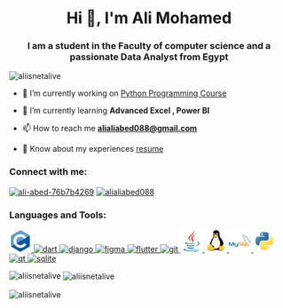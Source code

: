 <h1 align="center">Hi 👋, I'm Ali Mohamed</h1>
<h3 align="center">I am a student in the Faculty of computer science and a passionate Data Analyst from Egypt</h3>

<p align="left"> <img src="https://komarev.com/ghpvc/?username=aliisnetalive&label=Profile%20views&color=0e75b6&style=flat" alt="aliisnetalive" /> </p>

- 🔭 I’m currently working on [Python Programming Course](https://www.udacity.com/course/introduction-to-python--ud1110)

- 🌱 I’m currently learning **Advanced Excel , Power BI**

- 📫 How to reach me **alialiabed088@gmail.com**

- 📄 Know about my experiences [resume](https://drive.google.com/file/d/1Ln0CeQtTIJF8B3OlkqlCm3xwrmozJ-6l/view)

<h3 align="left">Connect with me:</h3>
<p align="left">
<a href="https://linkedin.com/in/ali-abed-76b7b4269" target="blank"><img align="center" src="https://raw.githubusercontent.com/rahuldkjain/github-profile-readme-generator/master/src/images/icons/Social/linked-in-alt.svg" alt="ali-abed-76b7b4269" height="30" width="40" /></a>
<a href="https://codeforces.com/profile/alialiabed088" target="blank"><img align="center" src="https://raw.githubusercontent.com/rahuldkjain/github-profile-readme-generator/master/src/images/icons/Social/codeforces.svg" alt="alialiabed088" height="30" width="40" /></a>
</p>

<h3 align="left">Languages and Tools:</h3>
<p align="left"> <a href="https://www.cprogramming.com/" target="_blank" rel="noreferrer"> <img src="https://raw.githubusercontent.com/devicons/devicon/master/icons/c/c-original.svg" alt="c" width="40" height="40"/> </a> <a href="https://dart.dev" target="_blank" rel="noreferrer"> <img src="https://www.vectorlogo.zone/logos/dartlang/dartlang-icon.svg" alt="dart" width="40" height="40"/> </a> <a href="https://www.djangoproject.com/" target="_blank" rel="noreferrer"> <img src="https://cdn.worldvectorlogo.com/logos/django.svg" alt="django" width="40" height="40"/> </a> <a href="https://www.figma.com/" target="_blank" rel="noreferrer"> <img src="https://www.vectorlogo.zone/logos/figma/figma-icon.svg" alt="figma" width="40" height="40"/> </a> <a href="https://flutter.dev" target="_blank" rel="noreferrer"> <img src="https://www.vectorlogo.zone/logos/flutterio/flutterio-icon.svg" alt="flutter" width="40" height="40"/> </a> <a href="https://git-scm.com/" target="_blank" rel="noreferrer"> <img src="https://www.vectorlogo.zone/logos/git-scm/git-scm-icon.svg" alt="git" width="40" height="40"/> </a> <a href="https://www.java.com" target="_blank" rel="noreferrer"> <img src="https://raw.githubusercontent.com/devicons/devicon/master/icons/java/java-original.svg" alt="java" width="40" height="40"/> </a> <a href="https://www.linux.org/" target="_blank" rel="noreferrer"> <img src="https://raw.githubusercontent.com/devicons/devicon/master/icons/linux/linux-original.svg" alt="linux" width="40" height="40"/> </a> <a href="https://www.mysql.com/" target="_blank" rel="noreferrer"> <img src="https://raw.githubusercontent.com/devicons/devicon/master/icons/mysql/mysql-original-wordmark.svg" alt="mysql" width="40" height="40"/> </a> <a href="https://www.python.org" target="_blank" rel="noreferrer"> <img src="https://raw.githubusercontent.com/devicons/devicon/master/icons/python/python-original.svg" alt="python" width="40" height="40"/> </a> <a href="https://www.qt.io/" target="_blank" rel="noreferrer"> <img src="https://upload.wikimedia.org/wikipedia/commons/0/0b/Qt_logo_2016.svg" alt="qt" width="40" height="40"/> </a> <a href="https://www.sqlite.org/" target="_blank" rel="noreferrer"> <img src="https://www.vectorlogo.zone/logos/sqlite/sqlite-icon.svg" alt="sqlite" width="40" height="40"/> </a> </p>

<p><img align="left" src="https://github-readme-stats.vercel.app/api/top-langs?username=aliisnetalive&show_icons=true&locale=en&layout=compact" alt="aliisnetalive" /></p>

<p>&nbsp;<img align="center" src="https://github-readme-stats.vercel.app/api?username=aliisnetalive&show_icons=true&locale=en" alt="aliisnetalive" /></p>

<p><img align="center" src="https://github-readme-streak-stats.herokuapp.com/?user=aliisnetalive&" alt="aliisnetalive" /></p>
